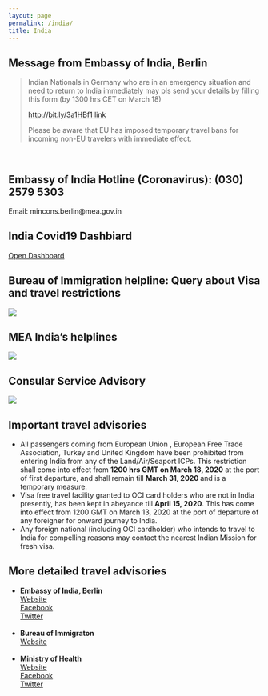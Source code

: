 ```yaml
---
layout: page
permalink: /india/
title: India
---
```


<h2><b>Message from Embassy of India, Berlin</b> </h2>


> Indian Nationals in Germany who are in an emergency situation and need to return to India immediately may pls send your details by filling this form (by 1300 hrs CET on March 18)
>
>[http://bit.ly/3a1HBf1 link](http://bit.ly/3a1HBf1)
> 
>
> Please be aware that EU has imposed temporary travel bans for incoming non-EU travelers with immediate effect.

<br>
<h2><b>Embassy of India Hotline (Coronavirus): (030) 2579 5303</b> </h2>
Email: mincons.berlin@mea.gov.in

<h2><b>India Covid19 Dashbiard</b> </h2>

<a href="https://covidout.in">
<div class="color-button"> Open Dashboard</div></a>

<h2><b>Bureau of Immigration helpline: Query about Visa and travel restrictions</b> </h2>
<img class="" src="../images/boi-advisory.jpg" />

<h2><b>MEA India’s helplines</b> </h2>
<img class="" src="../images/mea.jpg" />

<h2><b>Consular Service Advisory</b> </h2>
<img class="" src="../images/consular-advisory.jpg" />

<h2><b>Important travel advisories</b></h2>
<ul>
	<li>
		All passengers coming from European Union , European Free Trade Association, Turkey and United Kingdom have been prohibited from entering India from any of the Land/Air/Seaport ICPs. This restriction shall come into effect from <b>1200 hrs GMT on March 18, 2020</b> at the port of first departure, and shall remain till <b> March 31, 2020 </b>and is a temporary measure.
	</li>
	<li>
		Visa free travel facility granted to OCI card holders who are not in India presently, has been kept in abeyance till <b>April 15, 2020</b>.  This has come into effect from 1200 GMT on March 13, 2020 at the port of departure of any foreigner for onward journey to India.
	</li>
	<li>
		Any foreign national (including OCI cardholder) who intends to travel to India for compelling reasons may contact the nearest Indian Mission for fresh visa.
	</li>
</ul>	


<h2><b>More detailed travel advisories</b></h2>

<ul>
	<li>
		<b>Embassy of India, Berlin</b>
		<a href="https://indianembassyberlin.gov.inn"><div class="color-button">Website</div></a>
		<a href="https://www.facebook.com/pg/IndiaInGermany/"><div class="color-button">Facebook</div></a>
		<a href="https://twitter.com/eoiberlin"><div class="color-button">Twitter</div></a>
	</li><br>
	<li>
		<b>Bureau of Immigraton</b>
		<a href="http://boi.gov.in"><div class="color-button">Website</div></a>
	</li><br>
	<li>
		<b>Ministry of Health</b>
		<a href="http://mohfw.gov.in"><div class="color-button">Website</div></a>
		<a href="https://www.facebook.com/MoHFWIndia/"><div class="color-button">Facebook</div></a>
		<a href="https://twitter.com/MoHFW_INDIA"><div class="color-button">Twitter</div></a>
	</li><br>
	
</ul>

